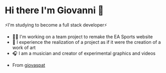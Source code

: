 <h1> Hi there I'm Giovanni 👋 </h1>

⚡I'm studying to become a full stack developer⚡

- 👨‍💻 I'm working on a team project to remake the EA Sports website
- 🎨 I experience the realization of a project as if it were the creation of a work of art
- 🎧 I am a musician and creator of experimental graphics and videos


* From [giovaspat](github.com/giovaspat)
<!--
**giovaspat/giovaspat** is a ✨ _special_ ✨ repository because its `README.md` (this file) appears on your GitHub profile.

Here are some ideas to get you started:

- 🔭 I’m currently working on ...
- 🌱 I’m currently learning ...
- 👯 I’m looking to collaborate on ...
- 🤔 I’m looking for help with ...
- 💬 Ask me about ...
- 📫 How to reach me: ...
- 😄 Pronouns: ...
- ⚡ Fun fact: ...
-->
